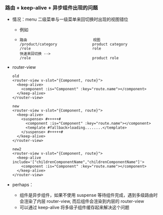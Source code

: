 ### 路由 + keep-alive + 异步组件出现的问题

- 情况：menu 二级菜单与一级菜单来回切换时出现的视图错位
  - 例如 
  - ``````
    路由                              视图
    /product/category                product category
    /role                            role
    快速来回切换 -->
    /role                            product role
    ``````
  
- router-view
  ```
  old
  <router-view v-slot="{Component, route}">
    <keep-alive>
      <component :is="Component" :key="route.name"></component>
    </keep-alive>
  </router-view>
  
  new
  <router-view v-slot="{Component, route}">
    <keep-alive>
      <suspense> #+++++# 
        <component :is="Component" :key="route.name"></component>
        <template #fallback>loading........</template>
      </suspense> #+++++# 
    </keep-alive>
  </router-view>
  
  new2
  <router-view v-slot="{Component, route}">
    <keep-alive include='["childrenComponentName","childrenComponentName"]'>
      <component :is="Component" :key="route.name"></component>
    </keep-alive>
  </router-view>
  ```
- perhaps：
  - 组件是异步组件，如果不使用 suspense 等待组件完成，遇到多级路由时会渲染了内层 router-view, 而后组件会渲染到内层的 router-view
  - 可以通过 keep-alive 将多级子组件缓存起来解决这个问题